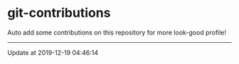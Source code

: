 # git-contributions

Auto add some contributions on this repository for more look-good profile!

---

Update at 2019-12-19 04:46:14
